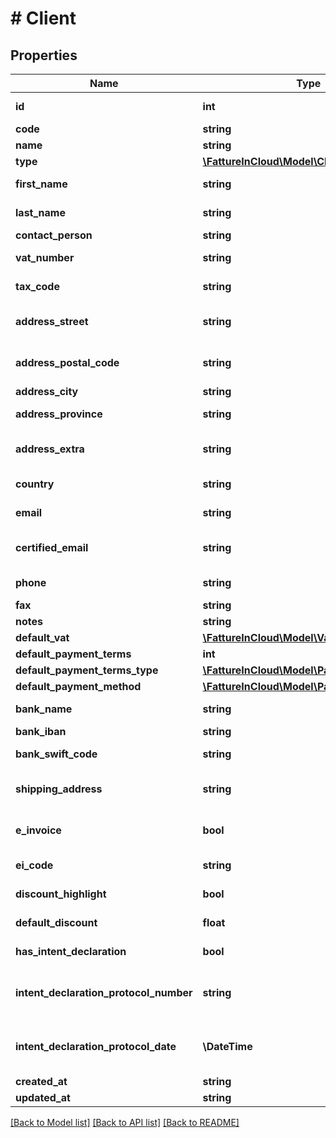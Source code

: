 # # Client

## Properties

Name | Type | Description | Notes
------------ | ------------- | ------------- | -------------
**id** | **int** | Unique identifier | [optional]
**code** | **string** | Client code. | [optional]
**name** | **string** | Client name | [optional]
**type** | [**\FattureInCloud\Model\ClientType**](ClientType.md) |  | [optional]
**first_name** | **string** | Client first name. | [optional]
**last_name** | **string** | Client last name. | [optional]
**contact_person** | **string** |  | [optional]
**vat_number** | **string** | Client vat number | [optional]
**tax_code** | **string** | Client tax code. | [optional]
**address_street** | **string** | Client street address. | [optional]
**address_postal_code** | **string** | Client postal code. | [optional]
**address_city** | **string** | Client city. | [optional]
**address_province** | **string** | Client province. | [optional]
**address_extra** | **string** | Client address extra info. | [optional]
**country** | **string** | Client country | [optional]
**email** | **string** | Client email. | [optional]
**certified_email** | **string** | Client certified email. | [optional]
**phone** | **string** | Client phone. | [optional]
**fax** | **string** | Client fax. | [optional]
**notes** | **string** | Extra notes. | [optional]
**default_vat** | [**\FattureInCloud\Model\VatType**](VatType.md) |  | [optional]
**default_payment_terms** | **int** |  | [optional]
**default_payment_terms_type** | [**\FattureInCloud\Model\PaymentTermsType**](PaymentTermsType.md) |  | [optional]
**default_payment_method** | [**\FattureInCloud\Model\PaymentMethod**](PaymentMethod.md) |  | [optional]
**bank_name** | **string** | Client bank name. | [optional]
**bank_iban** | **string** | Client iban. | [optional]
**bank_swift_code** | **string** | Client bank swift code. | [optional]
**shipping_address** | **string** | Client shipping address. | [optional]
**e_invoice** | **bool** | Use e-invoices for this entity | [optional]
**ei_code** | **string** | E-invoice code | [optional]
**discount_highlight** | **bool** | Discount Highlight. | [optional]
**default_discount** | **float** | Default discount. | [optional]
**has_intent_declaration** | **bool** | Has intent declaration. | [optional]
**intent_declaration_protocol_number** | **string** | Intent declaration protocol number. | [optional]
**intent_declaration_protocol_date** | **\DateTime** | Intent declaration protocol date. | [optional]
**created_at** | **string** |  | [optional]
**updated_at** | **string** |  | [optional]

[[Back to Model list]](../../README.md#models) [[Back to API list]](../../README.md#endpoints) [[Back to README]](../../README.md)
